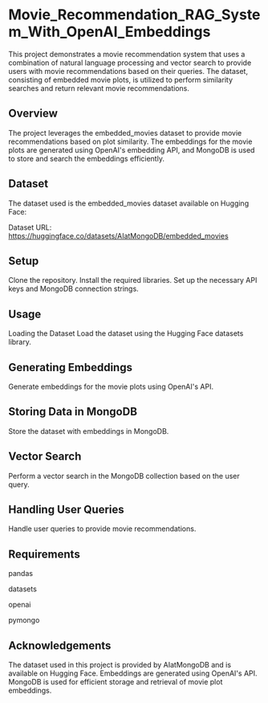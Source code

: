 # Movie_Recommendation_RAG_System_With_OpenAI_Embeddings

This project demonstrates a movie recommendation system that uses a combination of natural language processing and vector search to provide users with movie recommendations based on their queries. The dataset, consisting of embedded movie plots, is utilized to perform similarity searches and return relevant movie recommendations.

## Overview

The project leverages the embedded_movies dataset to provide movie recommendations based on plot similarity. The embeddings for the movie plots are generated using OpenAI's embedding API, and MongoDB is used to store and search the embeddings efficiently.

## Dataset

The dataset used is the embedded_movies dataset available on Hugging Face:

Dataset URL: https://huggingface.co/datasets/AIatMongoDB/embedded_movies

## Setup

Clone the repository.
Install the required libraries.
Set up the necessary API keys and MongoDB connection strings.

## Usage

Loading the Dataset
Load the dataset using the Hugging Face datasets library.

## Generating Embeddings

Generate embeddings for the movie plots using OpenAI's API.

## Storing Data in MongoDB

Store the dataset with embeddings in MongoDB.

## Vector Search

Perform a vector search in the MongoDB collection based on the user query.

## Handling User Queries

Handle user queries to provide movie recommendations.

## Requirements

pandas

datasets

openai

pymongo

## Acknowledgements

The dataset used in this project is provided by AIatMongoDB and is available on Hugging Face.
Embeddings are generated using OpenAI's API.
MongoDB is used for efficient storage and retrieval of movie plot embeddings.
